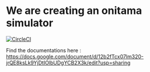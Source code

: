 # We are creating an onitama simulator

[![CircleCI](https://dl.circleci.com/status-badge/img/gh/MZSFighters/Onitama/tree/main.svg?style=svg)](https://dl.circleci.com/status-badge/redirect/gh/MZSFighters/Onitama/tree/main)

Find the documentations here :
https://docs.google.com/document/d/12b2fTcx07lm320-jrQE8ksLk9YjDtIOlbUDgYCB2X3k/edit?usp=sharing